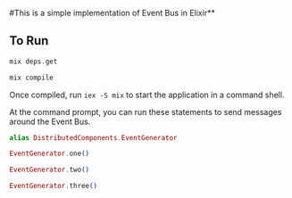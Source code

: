 #This is a simple implementation of Event Bus in Elixir**

## To Run

```elixir
mix deps.get

mix compile
```

Once compiled, run ```iex -S mix``` to start the application in a command shell.

At the command prompt, you can run these statements to send messages around the Event Bus.

```elixir
alias DistributedComponents.EventGenerator

EventGenerator.one()

EventGenerator.two()

EventGenerator.three()
```